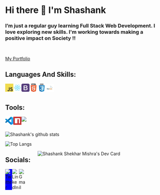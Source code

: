 # Hi there 👋 I'm Shashank

<!--
**Shshankm597/Shshankm597** is a ✨ _special_ ✨ repository because its `README.md` (this file) appears on your GitHub profile.

Here are some ideas to get you started:

- 🔭 I’m currently working on ...
- 🌱 I’m currently learning ...
- 👯 I’m looking to collaborate on ...
- 🤔 I’m looking for help with ...
- 💬 Ask me about ...
- 📫 How to reach me: ...
- 😄 Pronouns: ...
- ⚡ Fun fact: ...
-->


<h3>I’m just a regular guy learning Full Stack Web Development. I love exploring new skills.
I'm working towards <strong>making a positive impact on Society</strong> !!</h3>
<br />

[My Portfolio](https://devshashank.netlify.app/)

## Languages And Skills:

<img align="left" alt="JavaScript" width="26px" src="https://raw.githubusercontent.com/github/explore/80688e429a7d4ef2fca1e82350fe8e3517d3494d/topics/javascript/javascript.png"/>

<img align="left" alt="React" width="26px" src="https://raw.githubusercontent.com/github/explore/80688e429a7d4ef2fca1e82350fe8e3517d3494d/topics/react/react.png"/>

<img align="left" alt="Bootstrap" width="26px" src="https://raw.githubusercontent.com/github/explore/80688e429a7d4ef2fca1e82350fe8e3517d3494d/topics/bootstrap/bootstrap.png"/>

<img align="left" alt="HTML" width="26px" src="https://raw.githubusercontent.com/github/explore/80688e429a7d4ef2fca1e82350fe8e3517d3494d/topics/html/html.png"/>

<img align="left" alt="CSS" width="26px" src="https://raw.githubusercontent.com/github/explore/80688e429a7d4ef2fca1e82350fe8e3517d3494d/topics/css/css.png"/>

<img align="left" alt="MySQL" width="26px" src="https://raw.githubusercontent.com/github/explore/80688e429a7d4ef2fca1e82350fe8e3517d3494d/topics/mysql/mysql.png"/>

<br/>
<br/>

## Tools:

<img align="left" alt="Visual Studio Code" width="26px" src="https://raw.githubusercontent.com/github/explore/80688e429a7d4ef2fca1e82350fe8e3517d3494d/topics/visual-studio-code/visual-studio-code.png" />

<img align="left" alt="NPM" width="26px" src="https://raw.githubusercontent.com/github/explore/80688e429a7d4ef2fca1e82350fe8e3517d3494d/topics/npm/npm.png" />

<img align="left" width="30px" src="https://img.icons8.com/color/48/000000/github--v1.png"/>

<br/>
<br/>

![Shashank's github stats](https://github-readme-stats.vercel.app/api?username=shshankm597&show_icons=true&title_color=fee715ff&icon_color=79ff97&text_color=a9fef7&bg_color=151515)

![Top Langs](https://github-readme-stats.vercel.app/api/top-langs/?username=shshankm597&show_icons=true&title_color=fee715ff&icon_color=79ff97&text_color=a9fef7&bg_color=151515)

<a href="https://app.daily.dev/shshankm597"><img src="https://api.daily.dev/devcards/1569efd6794340648a8ac4cbf7b91a22.png?r=uee" width="400" alt="Shashank Shekhar Mishra's Dev Card" style="float:right"/></a>

## Socials:

[<img align="left" alt=" Twitter" width="22px" src="https://cdn.jsdelivr.net/npm/simple-icons@v3/icons/twitter.svg" style="background-color: blue"/>](https://twitter.com/Shashankm597)

[<img align="left" alt="LinkedIn" width="22px" src="https://cdn.jsdelivr.net/npm/simple-icons@v3/icons/linkedin.svg" />](https://www.linkedin.com/in/shashank-shekhar-mishra-259a05148/)

[<img align="left" alt="Gmail" width="22px" src="https://cdn.jsdelivr.net/npm/simple-icons@3.13.0/icons/gmail.svg" />](mailto:shshankm597@gmail.com)

<br />  
<br />
